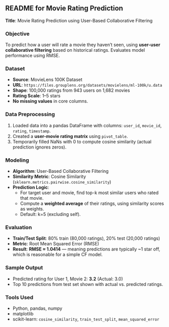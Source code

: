 ## README for Movie Rating Prediction

**Title**: Movie Rating Prediction using User-Based Collaborative Filtering

###  Objective
To predict how a user will rate a movie they haven’t seen, using **user-user collaborative filtering** based on historical ratings. Evaluates model performance using RMSE.

###  Dataset
- **Source**: MovieLens 100K Dataset
- **URL**: `https://files.grouplens.org/datasets/movielens/ml-100k/u.data`
- **Shape**: 100,000 ratings from 943 users on 1,682 movies
- **Rating Scale**: 1–5 stars
- **No missing values** in core columns.

###  Data Preprocessing
1. Loaded data into a pandas DataFrame with columns: `user_id`, `movie_id`, `rating`, `timestamp`.
2. Created a **user-movie rating matrix** using `pivot_table`.
3. Temporarily filled NaNs with 0 to compute cosine similarity (actual prediction ignores zeros).

###  Modeling
- **Algorithm**: User-Based Collaborative Filtering
- **Similarity Metric**: Cosine Similarity (`sklearn.metrics.pairwise.cosine_similarity`)
- **Prediction Logic**:
  - For target user and movie, find top-k most similar users who rated that movie.
  - Compute a **weighted average** of their ratings, using similarity scores as weights.
  - Default: k=5 (excluding self).

###  Evaluation
- **Train/Test Split**: 80% train (80,000 ratings), 20% test (20,000 ratings)
- **Metric**: Root Mean Squared Error (RMSE)
- **Result**: **RMSE ≈ 1.0414** — meaning predictions are typically ~1 star off, which is reasonable for a simple CF model.

###  Sample Output
- Predicted rating for User 1, Movie 2: **3.2** (Actual: 3.0)
- Top 10 predictions from test set shown with actual vs. predicted ratings.

###  Tools Used
- Python, pandas, numpy
- matplotlib
- scikit-learn: `cosine_similarity`, `train_test_split`, `mean_squared_error`

